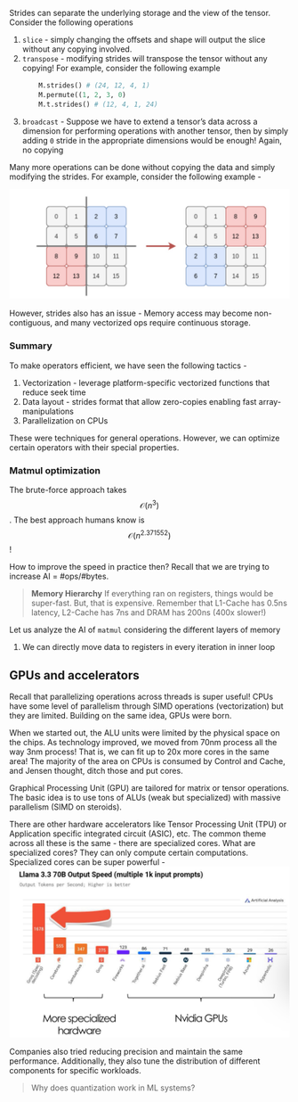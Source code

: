 Strides can separate the underlying storage and the view of the tensor. Consider the following operations
1. `slice` - simply changing the offsets and shape will output the slice without any copying involved.
2. `transpose` - modifying strides will transpose the tensor without any copying! For example, consider the following example
    ```python
        M.strides() # (24, 12, 4, 1)
        M.permute((1, 2, 3, 0)
        M.t.strides() # (12, 4, 1, 24)
    ```
3. `broadcast` - Suppose we have to extend a tensor’s data across a dimension for performing operations with another tensor, then by simply adding `0` stride in the appropriate dimensions would be enough! Again, no copying

Many more operations can be done without copying the data and simply modifying the strides. For example, consider the following example -

![](/assets/img/2025-01-06-data-systems-for-ml/17370816868291.jpg)

However, strides also has an issue - Memory access may become non-contiguous, and many vectorized ops require continuous storage.

### Summary
To make operators efficient, we have seen the following tactics -
1. Vectorization - leverage platform-specific vectorized functions that reduce seek time
2. Data layout - strides format that allow zero-copies enabling fast array-manipulations
3. Parallelization on CPUs

These were techniques for general operations. However, we can optimize certain operators with their special properties.

### Matmul optimization
The brute-force approach takes $$\mathcal O(n^3)$$. The best approach humans know is $$\mathcal O(n^{2.371552})$$! 

How to improve the speed in practice then? Recall that we are trying to increase AI = #ops/#bytes.

> **Memory Hierarchy**
>  If everything ran on registers, things would be super-fast. But, that is expensive.
>  Remember that L1-Cache has 0.5ns latency, L2-Cache has 7ns and DRAM has 200ns (400x slower!)

Let us analyze the AI of `matmul` considering the different layers of memory 
1. We can directly move data to registers in every iteration in inner loop

## GPUs and accelerators
Recall that parallelizing operations across threads is super useful! CPUs have some level of parallelism through SIMD operations (vectorization) but they are limited. Building on the same idea, GPUs were born.

When we started out, the ALU units were limited by the physical space on the chips. As technology improved, we moved from 70nm process all the way 3nm process! That is, we can fit up to 20x more cores in the same area! The majority of the area on CPUs is consumed by Control and Cache, and Jensen thought, ditch those and put cores.

Graphical Processing Unit (GPU) are tailored for matrix or tensor operations. The basic idea is to use tons of ALUs (weak but specialized) with massive parallelism (SIMD on steroids).

There are other hardware accelerators like Tensor Processing Unit (TPU) or Application specific integrated circuit (ASIC), etc. The common theme across all these is the same - there are specialized cores. What are specialized cores? They can only compute certain computations. Specialized cores can be super powerful - 
![](/assets/img/2025-01-06-data-systems-for-ml/17370849151083.jpg)

Companies also tried reducing precision and maintain the same performance. Additionally, they also tune the distribution of different components for specific workloads.

> Why does quantization work in ML systems? 

